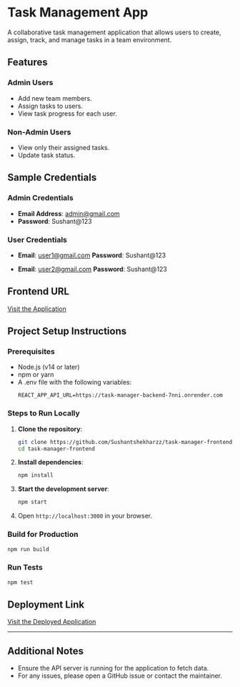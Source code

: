 # Task Management App

A collaborative task management application that allows users to create, assign, track, and manage tasks in a team environment.

## Features

### Admin Users

- Add new team members.
- Assign tasks to users.
- View task progress for each user.

### Non-Admin Users

- View only their assigned tasks.
- Update task status.

## Sample Credentials

### Admin Credentials

- **Email Address**: admin@gmail.com
- **Password**: Sushant@123

### User Credentials

- **Email**: user1@gmail.com
  **Password**: Sushant@123

- **Email**: user2@gmail.com
  **Password**: Sushant@123

## Frontend URL

[Visit the Application](https://task-management-app-live.netlify.app)



## Project Setup Instructions

### Prerequisites

- Node.js (v14 or later)
- npm or yarn
- A .env file with the following variables:
  ```env
  REACT_APP_API_URL=https://task-manager-backend-7nni.onrender.com
  ```

### Steps to Run Locally

1. **Clone the repository**:
   ```bash
   git clone https://github.com/Sushantshekharzz/task-manager-frontend.git
   cd task-manager-frontend
   ```
2. **Install dependencies**:
   ```bash
   npm install
   ```
3. **Start the development server**:
   ```bash
   npm start
   ```
4. Open `http://localhost:3000` in your browser.

### Build for Production

```bash
npm run build
```

### Run Tests

```bash
npm test
```

## Deployment Link

[Visit the Deployed Application](https://task-management-app-live.netlify.app)

---

## Additional Notes

- Ensure the API server is running for the application to fetch data.
- For any issues, please open a GitHub issue or contact the maintainer.


